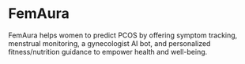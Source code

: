 # FemAura
FemAura helps women to predict PCOS by offering symptom tracking, menstrual monitoring, a gynecologist AI bot, and personalized fitness/nutrition guidance to empower health and well-being.

